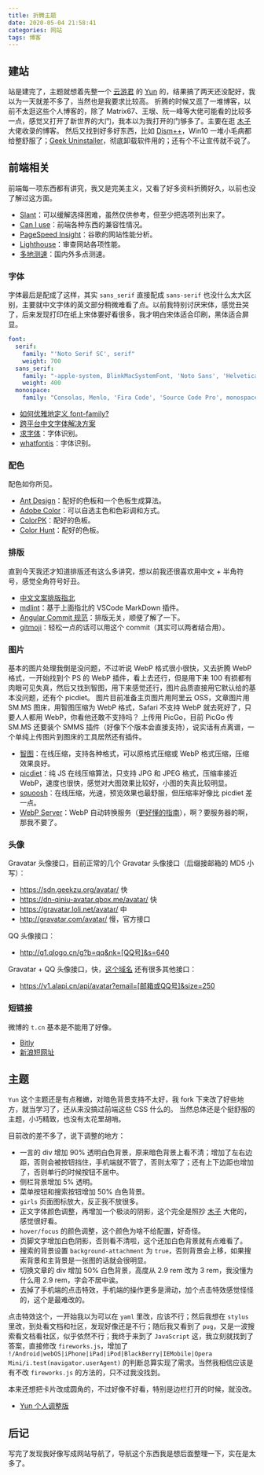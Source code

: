```yaml
---
title: 折腾主题
date: 2020-05-04 21:58:41
categories: 网站
tags: 博客
---
```


## 建站

站是建完了，主题就想着先整一个 [云游君](https://www.yunyoujun.cn) 的 [Yun](https://github.com/YunYouJun/hexo-theme-yun) 的，结果搞了两天还没配好，我以为一天就差不多了，当然也是我要求比较高。
折腾的时候又逛了一堆博客，以前不太逛这些个人博客的，除了 Matrix67、王垠、阮一峰等大佬可能看的比较多一点，感觉又打开了新世界的大门，我本以为我打开的门够多了。主要在逛 [木子](https://blog.k8s.li) 大佬收录的博客。
然后又找到好多好东西，比如 [Dism++](https://www.chuyu.me/zh-Hans)，Win10 一堆小毛病都给整舒服了；[Geek Uninstaller](https://geekuninstaller.com)，彻底卸载软件用的；还有个不让宣传就不说了。

## 前端相关

前端每一项东西都有讲究，我又是完美主义，又看了好多资料折腾好久，以前也没了解过这方面。
- [Slant](https://www.slant.co)：可以缓解选择困难，虽然仅供参考，但至少把选项列出来了。
- [Can I use](https://caniuse.com)：前端各种东西的兼容性情况。
- [PageSpeed Insight](https://developers.google.com/speed/pagespeed/insights/?hl=zh-cn)：谷歌的网站性能分析。
- [Lighthouse](https://developers.google.com/web/tools/lighthouse)：审查网站各项性能。
- [多地测速](https://ping.chinaz.com)：国内外多点测速。

### 字体

字体最后是配成了这样，其实 `sans_serif` 直接配成 `sans-serif` 也没什么太大区别，主要就中文字体的英文部分稍微难看了点。以前我特别讨厌宋体，感觉丑哭了，后来发现打印在纸上宋体要好看很多，我才明白宋体适合印刷，黑体适合屏显。

```yml
font:
  serif:
    family: "'Noto Serif SC', serif"
    weight: 700
  sans_serif:
    family: "-apple-system, BlinkMacSystemFont, 'Noto Sans', 'Helvetica Now', 'Helvetica Neue', Helvetica, 'Nimbus Sans L', Arial, 'Liberation Sans', 'PingFang SC', 'Hiragino Sans GB', 'Noto Sans CJK SC', 'Source Han Sans SC', 'Source Han Sans CN', 'Microsoft YaHei', 'Wenquanyi Micro Hei', 'WenQuanYi Zen Hei', 'ST Heiti', SimHei, 'WenQuanYi Zen Hei Sharp', sans-serif"
    weight: 400
  monospace:
    family: "Consolas, Menlo, 'Fira Code', 'Source Code Pro', monospace"
```

- [如何优雅地定义 font-family?](https://www.zhihu.com/question/37593717)
- [跨平台中文字体解决方案](http://zenozeng.github.io/fonts.css)
- [求字体](http://www.qiuziti.com)：字体识别。
- [whatfontis](https://www.whatfontis.com)：字体识别。

### 配色

配色如你所见。

- [Ant Design](https://ant.design/docs/spec/colors-cn)：配好的色板和一个色板生成算法。
- [Adobe Color](https://color.adobe.com/zh/create)：可以自选主色和色彩调和方式。
- [ColorPK](https://react.colorpk.com)：配好的色板。
- [Color Hunt](https://colorhunt.co/palettes/trendy)：配好的色板。

### 排版

直到今天我还才知道排版还有这么多讲究，想以前我还很喜欢用中文 + 半角符号，感觉全角符号好丑。

- [中文文案排版指北](https://github.com/sparanoid/chinese-copywriting-guidelines/blob/master/README.zh-CN.md)
- [mdlint](https://marketplace.visualstudio.com/items?itemName=ZhixiangZhang.mdlint)：基于上面指北的 VSCode MarkDown 插件。
- [Angular Commit 规范](http://www.ruanyifeng.com/blog/2016/01/commit_message_change_log.html)：排版无关，顺便了解了一下。
- [gitmoji](https://gitmoji.carloscuesta.me)：轻松一点的话可以用这个 commit（其实可以两者结合用）。

### 图片

基本的图片处理我倒是没问题，不过听说 WebP 格式很小很快，又去折腾 WebP 格式，一开始找到个 PS 的 WebP 插件，看上去还行，但是用下来 100 有损都有肉眼可见失真，然后又找到智图，用下来感觉还行，图片品质直接用它默认给的基本没问题，还有个 picdiet。
图片目前准备主页图片用阿里云 OSS，文章图片用 SM.MS 图床，用智图压缩为 WebP 格式，Safari 不支持 WebP 就去死好了，只要人人都用 WebP，你看他还敢不支持吗？
上传用 PicGo，目前 PicGo 传 SM.MS 还要装个 SMMS 插件（好像下个版本会直接支持），说实话有点离谱，一个单纯上传图片到图床的工具居然还有插件。

- [智图](https://zhitu.isux.us)：在线压缩，支持各种格式，可以原格式压缩或 WebP 格式压缩，压缩效果良好。
- [picdiet](https://www.picdiet.com/zh-cn)：纯 JS 在线压缩算法，只支持 JPG 和 JPEG 格式，压缩率接近 WebP，速度也很快，感觉对大图效果比较好，小图的失真比较明显。
- [squoosh](https://squoosh.app)：在线压缩，光速，预览效果也最舒服，但压缩率好像比 picdiet 差一点。
- [WebP Server](https://nova.moe/re-introduce-webp-server)：WebP 自动转换服务（[更好懂的指南](https://blog.k8s.li/oh-my-webpsh.html)），啊？要服务器的啊，那我不要了。

### 头像

Gravatar 头像接口，目前正常的几个 Gravatar 头像接口（后缀接邮箱的 MD5 小写）：

- <https://sdn.geekzu.org/avatar/> 快
- <https://dn-qiniu-avatar.qbox.me/avatar/> 快
- <https://gravatar.loli.net/avatar/> 中
- <http://gravatar.com/avatar/> 慢，官方接口

QQ 头像接口：
- <http://q1.qlogo.cn/g?b=qq&nk=[QQ号]&s=640>

Gravatar + QQ 头像接口，快，[这个域名](https://www.alapi.net) 还有很多其他接口：
- <https://v1.alapi.cn/api/avatar?email=[邮箱或QQ号]&size=250>

### 短链接

微博的 `t.cn` 基本是不能用了好像。

- [Bitly](https://bit.ly)
- [新浪短网址](https://www.sina.lt)

## 主题

`Yun` 这个主题还是有点稚嫩，对暗色背景支持不太好，我 fork 下来改了好些地方，就当学习了，还从来没搞过前端这些 CSS 什么的。
当然总体还是个挺舒服的主题，小巧精致，也没有太花里胡哨。

目前改的差不多了，说下调整的地方：

- 一言的 div 增加 90% 透明白色背景，原来暗色背景上看不清；增加了左右边距，否则会被按钮挡住，手机端就不管了，否则太窄了；还有上下边距也增加了，否则单行的时候按钮不居中。
- 侧栏背景增加 5% 透明。
- 菜单按钮和搜索按钮增加 50% 白色背景。
- `girls` 页面图标放大，反正我不放很多。
- 正文字体颜色调整，再增加一个极淡的阴影，这个完全是照抄 [木子](https://blog.k8s.li) 大佬的，感觉很好看。
- `hover/focus` 的颜色调整，这个颜色为啥不给配置，好奇怪。
- 页脚文字增加白色阴影，否则看不清啦，这个还加白色背景就有点难看了。
- 搜索的背景设置 `background-attachment` 为 `true`，否则背景会上移，如果搜索背景和主背景是一张图的话就会很明显。
- 切换文章的 div 增加 50% 白色背景，高度从 2.9 rem 改为 3 rem，我没懂为什么用 2.9 rem，字会不居中诶。
- 去掉了手机端的点击特效，手机端的操作更多是滑动，加个点击特效感觉怪怪的，这个是最难改的。

点击特效这个，一开始我以为可以在 `yaml` 里改，应该不行；然后我想在 `stylus` 里改，到处看文档和社区，发现好像还是不行；随后我又看到了 `pug`，又是一波搜索看文档看社区，似乎依然不行；我终于来到了 `JavaScript` 这，我立刻就找到了答案，直接修改 `fireworks.js`，增加了 `!/Android|webOS|iPhone|iPad|iPod|BlackBerry|IEMobile|Opera Mini/i.test(navigator.userAgent)` 的判断总算实现了需求。当然我相信应该是有不改 `fireworks.js` 的方法的，只不过我没找到。

本来还想把卡片改成圆角的，不过好像不好看，特别是边栏打开的时候，就没改。

- [Yun 个人调整版](https://github.com/cloudfox2/hexo-theme-yun)

## 后记

写完了发现我好像写成网站导航了，导航这个东西我是想后面整理一下，实在是太多了。
